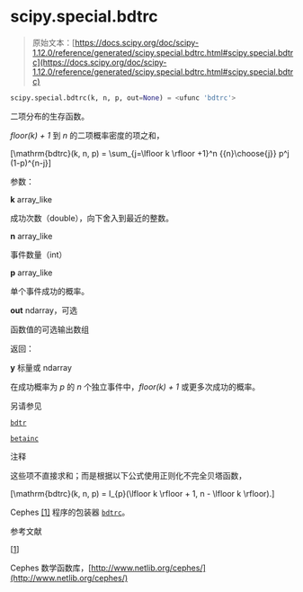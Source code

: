 # scipy.special.bdtrc

> 原始文本：[https://docs.scipy.org/doc/scipy-1.12.0/reference/generated/scipy.special.bdtrc.html#scipy.special.bdtrc](https://docs.scipy.org/doc/scipy-1.12.0/reference/generated/scipy.special.bdtrc.html#scipy.special.bdtrc)

```py
scipy.special.bdtrc(k, n, p, out=None) = <ufunc 'bdtrc'>
```

二项分布的生存函数。

*floor(k) + 1* 到 *n* 的二项概率密度的项之和，

\[\mathrm{bdtrc}(k, n, p) = \sum_{j=\lfloor k \rfloor +1}^n {{n}\choose{j}} p^j (1-p)^{n-j}\]

参数：

**k** array_like

成功次数（double），向下舍入到最近的整数。

**n** array_like

事件数量（int）

**p** array_like

单个事件成功的概率。

**out** ndarray，可选

函数值的可选输出数组

返回：

**y** 标量或 ndarray

在成功概率为 *p* 的 *n* 个独立事件中，*floor(k) + 1* 或更多次成功的概率。

另请参见

[`bdtr`](scipy.special.bdtr.html#scipy.special.bdtr "scipy.special.bdtr")

[`betainc`](scipy.special.betainc.html#scipy.special.betainc "scipy.special.betainc")

注释

这些项不直接求和；而是根据以下公式使用正则化不完全贝塔函数，

\[\mathrm{bdtrc}(k, n, p) = I_{p}(\lfloor k \rfloor + 1, n - \lfloor k \rfloor).\]

Cephes [[1]](#re5fafcb3d4b8-1) 程序的包装器 [`bdtrc`](#scipy.special.bdtrc "scipy.special.bdtrc")。

参考文献

[[1](#id1)]

Cephes 数学函数库，[http://www.netlib.org/cephes/](http://www.netlib.org/cephes/)
